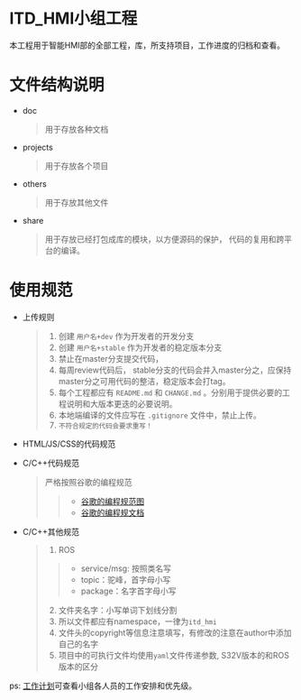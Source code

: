 # ITD_HMI小组工程

本工程用于智能HMI部的全部工程，库，所支持项目，工作进度的归档和查看。

# 文件结构说明

* doc
	> 用于存放各种文档

* projects
	> 用于存放各个项目

* others
	> 用于存放其他文件

* share
	> 用于存放已经打包成库的模块，以方便源码的保护， 代码的复用和跨平台的编译。

# 使用规范

* 上传规则
	> 1. 创建 `用户名+dev` 作为开发者的开发分支
	> 2. 创建 `用户名+stable` 作为开发者的稳定版本分支
	> 3. 禁止在master分支提交代码，
	> 4. 每周review代码后， stable分支的代码会并入master分之，应保持master分之可用代码的整洁，稳定版本会打tag。
	> 5. 每个工程都应有 `README.md` 和 `CHANGE.md` 。分别用于提供必要的工程说明和大版本更迭的必要说明。
	> 6. 本地端编译的文件应写在 `.gitignore` 文件中，禁止上传。
	> 7. `不符合规定的代码会要求重写！ `

* HTML/JS/CSS的代码规范

* C/C++代码规范
	> 严格按照谷歌的编程规范
	>> * [谷歌的编程规范图](http://10.10.51.40:3000/feng.ding/itd_hmi_group/blob/master/doc/google_coding_standard.jpg)
	>> * [谷歌的编程规文档](http://10.10.51.40:3000/feng.ding/itd_hmi_group/blob/master/doc/google_coding_standard.pdf)
	
* C/C++其他规范 
	> 1. ROS
	>> * service/msg: 按照类名写
	>> * topic：驼峰，首字母小写
	>> * package：名字首字母小写 
	> 2. 文件夹名字：小写单词下划线分割
	> 3. 所以文件都应有namespace，一律为`itd_hmi`
	> 4. 文件头的copyright等信息注意填写，有修改的注意在author中添加自己的名字
	> 5. 项目中的可执行文件均使用`yaml`文件传递参数, S32V版本的和ROS版本的区分

ps: [工作计划](http://10.10.51.40:3000/feng.ding/itd_hmi_group/blob/master/doc/work_list.ods)可查看小组各人员的工作安排和优先级。

